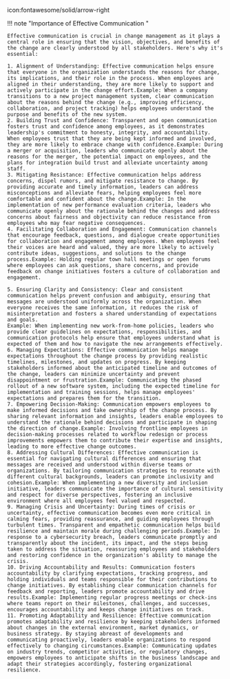 icon:fontawesome/solid/arrow-right

!!! note "Importance of Effective Communication "
    
    Effective communication is crucial in change management as it plays a central role in ensuring that the vision, objectives, and benefits of the change are clearly understood by all stakeholders. Here's why it's essential:

    1. Alignment of Understanding: Effective communication helps ensure that everyone in the organization understands the reasons for change, its implications, and their role in the process. When employees are aligned in their understanding, they are more likely to support and actively participate in the change effort.Example: When a company transitions to a new project management system, clear communication about the reasons behind the change (e.g., improving efficiency, collaboration, and project tracking) helps employees understand the purpose and benefits of the new system.
    2. Building Trust and Confidence: Transparent and open communication fosters trust and confidence among employees, as it demonstrates leadership's commitment to honesty, integrity, and accountability. When employees trust that they are being kept informed and involved, they are more likely to embrace change with confidence.Example: During a merger or acquisition, leaders who communicate openly about the reasons for the merger, the potential impact on employees, and the plans for integration build trust and alleviate uncertainty among staff.
    3. Mitigating Resistance: Effective communication helps address concerns, dispel rumors, and mitigate resistance to change. By providing accurate and timely information, leaders can address misconceptions and alleviate fears, helping employees feel more comfortable and confident about the change.Example: In the implementation of new performance evaluation criteria, leaders who communicate openly about the rationale behind the changes and address concerns about fairness and objectivity can reduce resistance from employees who may fear negative consequences.
    4. Facilitating Collaboration and Engagement: Communication channels that encourage feedback, questions, and dialogue create opportunities for collaboration and engagement among employees. When employees feel their voices are heard and valued, they are more likely to actively contribute ideas, suggestions, and solutions to the change process.Example: Holding regular town hall meetings or open forums where employees can ask questions, share concerns, and provide feedback on change initiatives fosters a culture of collaboration and engagement.

    5. Ensuring Clarity and Consistency: Clear and consistent communication helps prevent confusion and ambiguity, ensuring that messages are understood uniformly across the organization. When everyone receives the same information, it reduces the risk of misinterpretation and fosters a shared understanding of expectations and goals.
    Example: When implementing new work-from-home policies, leaders who provide clear guidelines on expectations, responsibilities, and communication protocols help ensure that employees understand what is expected of them and how to navigate the new arrangements effectively.
    6. Managing Expectations: Effective communication helps manage expectations throughout the change process by providing realistic timelines, milestones, and updates on progress. By keeping stakeholders informed about the anticipated timeline and outcomes of the change, leaders can minimize uncertainty and prevent disappointment or frustration.Example: Communicating the phased rollout of a new software system, including the expected timeline for implementation and training sessions, helps manage employees' expectations and prepares them for the transition.
    7. Empowering Decision-Making: Communication empowers employees to make informed decisions and take ownership of the change process. By sharing relevant information and insights, leaders enable employees to understand the rationale behind decisions and participate in shaping the direction of change.Example: Involving frontline employees in decision-making processes related to workflow redesign or process improvements empowers them to contribute their expertise and insights, leading to more effective change outcomes.
    8. Addressing Cultural Differences: Effective communication is essential for navigating cultural differences and ensuring that messages are received and understood within diverse teams or organizations. By tailoring communication strategies to resonate with different cultural backgrounds, leaders can promote inclusivity and cohesion.Example: When implementing a new diversity and inclusion initiative, leaders communicate the importance of cultural sensitivity and respect for diverse perspectives, fostering an inclusive environment where all employees feel valued and respected.
    9. Managing Crisis and Uncertainty: During times of crisis or uncertainty, effective communication becomes even more critical in calming fears, providing reassurance, and guiding employees through turbulent times. Transparent and empathetic communication helps build resilience and maintain morale during challenging periods.Example: In response to a cybersecurity breach, leaders communicate promptly and transparently about the incident, its impact, and the steps being taken to address the situation, reassuring employees and stakeholders and restoring confidence in the organization's ability to manage the crisis.
    10. Driving Accountability and Results: Communication fosters accountability by clarifying expectations, tracking progress, and holding individuals and teams responsible for their contributions to change initiatives. By establishing clear communication channels for feedback and reporting, leaders promote accountability and drive results.Example: Implementing regular progress meetings or check-ins where teams report on their milestones, challenges, and successes, encourages accountability and keeps change initiatives on track.
    11. Promoting Adaptability and Resilience: Effective communication promotes adaptability and resilience by keeping stakeholders informed about changes in the external environment, market dynamics, or business strategy. By staying abreast of developments and communicating proactively, leaders enable organizations to respond effectively to changing circumstances.Example: Communicating updates on industry trends, competitor activities, or regulatory changes, empowers employees to anticipate shifts in the business landscape and adapt their strategies accordingly, fostering organizational resilience.
